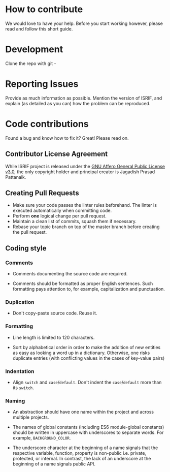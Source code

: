 # How to contribute
We would love to have your help. Before you start working however, please read
and follow this short guide.

# Development
Clone the repo with git -

# Reporting Issues
Provide as much information as possible. Mention the version of ISRIF, and explain (as detailed as you can) how the 
problem can be reproduced.

# Code contributions
Found a bug and know how to fix it? Great! Please read on.

## Contributor License Agreement
While ISRIF project is released under the
[GNU Affero General Public License v3.0](./LICENSE.md), the only copyright
holder and principal creator is Jagadish Prasad Pattanaik.

## Creating Pull Requests
- Make sure your code passes the linter rules beforehand. The linter is executed
  automatically when committing code.
- Perform **one** logical change per pull request.
- Maintain a clean list of commits, squash them if necessary.
- Rebase your topic branch on top of the master branch before creating the pull
 request.

## Coding style

### Comments

* Comments documenting the source code are required.

* Comments should be formatted as proper English sentences. Such formatting pays
  attention to, for example, capitalization and punctuation.

### Duplication

* Don't copy-paste source code. Reuse it.

### Formatting

* Line length is limited to 120 characters.

* Sort by alphabetical order in order to make the addition of new entities as
  easy as looking a word up in a dictionary. Otherwise, one risks duplicate
  entries (with conflicting values in the cases of key-value pairs)

### Indentation

* Align `switch` and `case`/`default`. Don't indent the `case`/`default` more
  than its `switch`.

### Naming

* An abstraction should have one name within the project and across multiple
  projects.

* The names of global constants (including ES6 module-global constants) should
  be written in uppercase with underscores to separate words. For example,
  `BACKGROUND_COLOR`.

* The underscore character at the beginning of a name signals that the
  respective variable, function, property is non-public i.e. private, protected,
  or internal. In contrast, the lack of an underscore at the beginning of a name
  signals public API.
